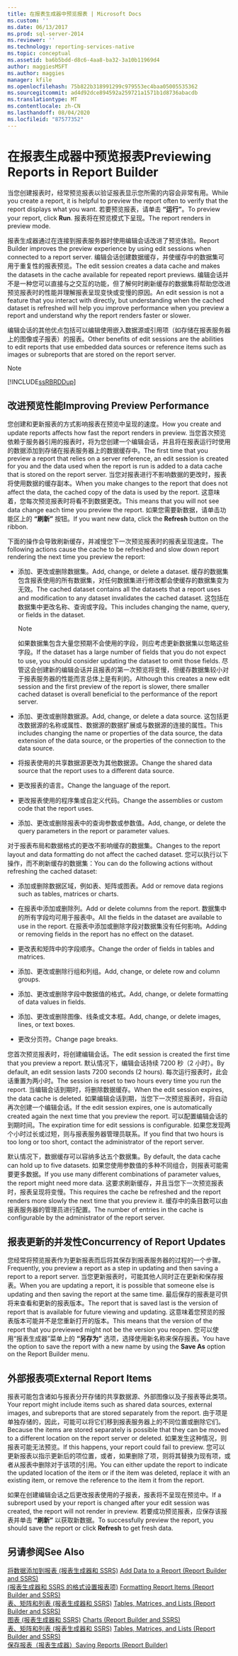 ```yaml
---
title: 在报表生成器中预览报表 | Microsoft Docs
ms.custom: ''
ms.date: 06/13/2017
ms.prod: sql-server-2014
ms.reviewer: ''
ms.technology: reporting-services-native
ms.topic: conceptual
ms.assetid: ba6b5bdd-d8c6-4aa8-ba32-3a10b11969d4
author: maggiesMSFT
ms.author: maggies
manager: kfile
ms.openlocfilehash: 75b822b318991299c979553ec4baa05005535362
ms.sourcegitcommit: ad4d92dce894592a259721a1571b1d8736abacdb
ms.translationtype: MT
ms.contentlocale: zh-CN
ms.lasthandoff: 08/04/2020
ms.locfileid: "87577352"
---
```

# <a name="previewing-reports-in-report-builder"></a><span data-ttu-id="3cd46-102">在报表生成器中预览报表</span><span class="sxs-lookup"><span data-stu-id="3cd46-102">Previewing Reports in Report Builder</span></span>
  <span data-ttu-id="3cd46-103">当您创建报表时，经常预览报表以验证报表显示您所需的内容会非常有用。</span><span class="sxs-lookup"><span data-stu-id="3cd46-103">While you create a report, it is helpful to preview the report often to verify that the report displays what you want.</span></span> <span data-ttu-id="3cd46-104">若要预览报表，请单击 **“运行”**。</span><span class="sxs-lookup"><span data-stu-id="3cd46-104">To preview your report, click **Run**.</span></span> <span data-ttu-id="3cd46-105">报表将在预览模式下呈现。</span><span class="sxs-lookup"><span data-stu-id="3cd46-105">The report renders in preview mode.</span></span>  
  
 <span data-ttu-id="3cd46-106">报表生成器通过在连接到报表服务器时使用编辑会话改进了预览体验。</span><span class="sxs-lookup"><span data-stu-id="3cd46-106">Report Builder improves the preview experience by using edit sessions when connected to a report server.</span></span> <span data-ttu-id="3cd46-107">编辑会话创建数据缓存，并使缓存中的数据集可用于重复性的报表预览。</span><span class="sxs-lookup"><span data-stu-id="3cd46-107">The edit session creates a data cache and makes the datasets in the cache available for repeated report previews.</span></span> <span data-ttu-id="3cd46-108">编辑会话并不是一种您可以直接与之交互的功能，但了解何时刷新缓存的数据集将帮助您改进预览报表时的性能并理解报表呈现变快或变慢的原因。</span><span class="sxs-lookup"><span data-stu-id="3cd46-108">An edit session is not a feature that you interact with directly, but understanding when the cached dataset is refreshed will help you improve performance when you preview a report and understand why the report renders faster or slower.</span></span>  
  
 <span data-ttu-id="3cd46-109">编辑会话的其他优点包括可以编辑使用嵌入数据源或引用项（如存储在报表服务器上的图像或子报表）的报表。</span><span class="sxs-lookup"><span data-stu-id="3cd46-109">Other benefits of edit sessions are the abilities to edit reports that use embedded data sources or reference items such as images or subreports that are stored on the report server.</span></span>  
  
> [!NOTE]  
>  [!INCLUDE[ssRBRDDup](../../includes/ssrbrddup-md.md)]  
  
## <a name="improving-preview-performance"></a><span data-ttu-id="3cd46-110">改进预览性能</span><span class="sxs-lookup"><span data-stu-id="3cd46-110">Improving Preview Performance</span></span>  
 <span data-ttu-id="3cd46-111">您创建和更新报表的方式影响报表在预览中呈现的速度。</span><span class="sxs-lookup"><span data-stu-id="3cd46-111">How you create and update reports affects how fast the report renders in preview.</span></span> <span data-ttu-id="3cd46-112">当您首次预览依赖于服务器引用的报表时，将为您创建一个编辑会话，并且将在报表运行时使用的数据添加到存储在报表服务器上的数据缓存中。</span><span class="sxs-lookup"><span data-stu-id="3cd46-112">The first time that you preview a report that relies on a server reference, an edit session is created for you and the data used when the report is run is added to a data cache that is stored on the report server.</span></span> <span data-ttu-id="3cd46-113">当您对报表进行不影响数据的更改时，报表将使用数据的缓存副本。</span><span class="sxs-lookup"><span data-stu-id="3cd46-113">When you make changes to the report that does not affect the data, the cached copy of the data is used by the report.</span></span> <span data-ttu-id="3cd46-114">这意味着，您每次预览报表时将看不到数据更改。</span><span class="sxs-lookup"><span data-stu-id="3cd46-114">This means that you will not see data change each time you preview the report.</span></span> <span data-ttu-id="3cd46-115">如果您需要新数据，请单击功能区上的 **“刷新”** 按钮。</span><span class="sxs-lookup"><span data-stu-id="3cd46-115">If you want new data, click the **Refresh** button on the ribbon.</span></span>  
  
 <span data-ttu-id="3cd46-116">下面的操作会导致刷新缓存，并减慢您下一次预览报表时的报表呈现速度。</span><span class="sxs-lookup"><span data-stu-id="3cd46-116">The following actions cause the cache to be refreshed and slow down report rendering the next time you preview the report:</span></span>  
  
-   <span data-ttu-id="3cd46-117">添加、更改或删除数据集。</span><span class="sxs-lookup"><span data-stu-id="3cd46-117">Add, change, or delete a dataset.</span></span> <span data-ttu-id="3cd46-118">缓存的数据集包含报表使用的所有数据集，对任何数据集进行修改都会使缓存的数据集变为无效。</span><span class="sxs-lookup"><span data-stu-id="3cd46-118">The cached dataset contains all the datasets that a report uses and modification to any dataset invalidates the cached dataset.</span></span> <span data-ttu-id="3cd46-119">这包括在数据集中更改名称、查询或字段。</span><span class="sxs-lookup"><span data-stu-id="3cd46-119">This includes changing the name, query, or fields in the dataset.</span></span>  
  
    > [!NOTE]  
    >  <span data-ttu-id="3cd46-120">如果数据集包含大量您预期不会使用的字段，则应考虑更新数据集以忽略这些字段。</span><span class="sxs-lookup"><span data-stu-id="3cd46-120">If the dataset has a large number of fields that you do not expect to use, you should consider updating the dataset to omit those fields.</span></span> <span data-ttu-id="3cd46-121">尽管这会创建新的编辑会话并且报表的第一次预览将变慢，但缓存数据集较小对于报表服务器的性能而言总体上是有利的。</span><span class="sxs-lookup"><span data-stu-id="3cd46-121">Although this creates a new edit session and the first preview of the report is slower, there smaller cached dataset is overall beneficial to the performance of the report server.</span></span>  
  
-   <span data-ttu-id="3cd46-122">添加、更改或删除数据源。</span><span class="sxs-lookup"><span data-stu-id="3cd46-122">Add, change, or delete a data source.</span></span> <span data-ttu-id="3cd46-123">这包括更改数据源的名称或属性、数据源的数据扩展或与数据源的连接的属性。</span><span class="sxs-lookup"><span data-stu-id="3cd46-123">This includes changing the name or properties of the data source, the data extension of the data source, or the properties of the connection to the data source.</span></span>  
  
-   <span data-ttu-id="3cd46-124">将报表使用的共享数据源更改为其他数据源。</span><span class="sxs-lookup"><span data-stu-id="3cd46-124">Change the shared data source that the report uses to a different data source.</span></span>  
  
-   <span data-ttu-id="3cd46-125">更改报表的语言。</span><span class="sxs-lookup"><span data-stu-id="3cd46-125">Change the language of the report.</span></span>  
  
-   <span data-ttu-id="3cd46-126">更改报表使用的程序集或自定义代码。</span><span class="sxs-lookup"><span data-stu-id="3cd46-126">Change the assemblies or custom code that the report uses.</span></span>  
  
-   <span data-ttu-id="3cd46-127">添加、更改或删除报表中的查询参数或参数值。</span><span class="sxs-lookup"><span data-stu-id="3cd46-127">Add, change, or delete the query parameters in the report or parameter values.</span></span>  
  
 <span data-ttu-id="3cd46-128">对于报表布局和数据格式的更改不影响缓存的数据集。</span><span class="sxs-lookup"><span data-stu-id="3cd46-128">Changes to the report layout and data formatting do not affect the cached dataset.</span></span> <span data-ttu-id="3cd46-129">您可以执行以下操作，而不刷新缓存的数据集：</span><span class="sxs-lookup"><span data-stu-id="3cd46-129">You can do the following actions without refreshing the cached dataset:</span></span>  
  
-   <span data-ttu-id="3cd46-130">添加或删除数据区域，例如表、矩阵或图表。</span><span class="sxs-lookup"><span data-stu-id="3cd46-130">Add or remove data regions such as tables, matrices or charts.</span></span>  
  
-   <span data-ttu-id="3cd46-131">在报表中添加或删除列。</span><span class="sxs-lookup"><span data-stu-id="3cd46-131">Add or delete columns from the report.</span></span> <span data-ttu-id="3cd46-132">数据集中的所有字段均可用于报表中。</span><span class="sxs-lookup"><span data-stu-id="3cd46-132">All the fields in the dataset are available to use in the report.</span></span> <span data-ttu-id="3cd46-133">在报表中添加或删除字段对数据集没有任何影响。</span><span class="sxs-lookup"><span data-stu-id="3cd46-133">Adding or removing fields in the report has no effect on the dataset.</span></span>  
  
-   <span data-ttu-id="3cd46-134">更改表和矩阵中的字段顺序。</span><span class="sxs-lookup"><span data-stu-id="3cd46-134">Change the order of fields in tables and matrices.</span></span>  
  
-   <span data-ttu-id="3cd46-135">添加、更改或删除行组和列组。</span><span class="sxs-lookup"><span data-stu-id="3cd46-135">Add, change, or delete row and column groups.</span></span>  
  
-   <span data-ttu-id="3cd46-136">添加、更改或删除字段中数据值的格式。</span><span class="sxs-lookup"><span data-stu-id="3cd46-136">Add, change, or delete formatting of data values in fields.</span></span>  
  
-   <span data-ttu-id="3cd46-137">添加、更改或删除图像、线条或文本框。</span><span class="sxs-lookup"><span data-stu-id="3cd46-137">Add, change, or delete images, lines, or text boxes.</span></span>  
  
-   <span data-ttu-id="3cd46-138">更改分页符。</span><span class="sxs-lookup"><span data-stu-id="3cd46-138">Change page breaks.</span></span>  
  
 <span data-ttu-id="3cd46-139">您首次预览报表时，将创建编辑会话。</span><span class="sxs-lookup"><span data-stu-id="3cd46-139">The edit session is created the first time that you preview a report.</span></span> <span data-ttu-id="3cd46-140">默认情况下，编辑会话持续 7200 秒（2 小时）。</span><span class="sxs-lookup"><span data-stu-id="3cd46-140">By default, an edit session lasts 7200 seconds (2 hours).</span></span> <span data-ttu-id="3cd46-141">每次运行报表时，此会话重置为两小时。</span><span class="sxs-lookup"><span data-stu-id="3cd46-141">The session is reset to two hours every time you run the report.</span></span> <span data-ttu-id="3cd46-142">当编辑会话到期时，将删除数据缓存。</span><span class="sxs-lookup"><span data-stu-id="3cd46-142">When the edit session expires, the data cache is deleted.</span></span> <span data-ttu-id="3cd46-143">如果编辑会话到期，当您下一次预览报表时，将自动再次创建一个编辑会话。</span><span class="sxs-lookup"><span data-stu-id="3cd46-143">If the edit session expires, one is automatically created again the next time that you preview the report.</span></span> <span data-ttu-id="3cd46-144">可以配置编辑会话的到期时间。</span><span class="sxs-lookup"><span data-stu-id="3cd46-144">The expiration time for edit sessions is configurable.</span></span> <span data-ttu-id="3cd46-145">如果您发现两个小时过长或过短，则与报表服务器管理员联系。</span><span class="sxs-lookup"><span data-stu-id="3cd46-145">If you find that two hours is too long or too short, contact the administrator of the report server.</span></span>  
  
 <span data-ttu-id="3cd46-146">默认情况下，数据缓存可以容纳多达五个数据集。</span><span class="sxs-lookup"><span data-stu-id="3cd46-146">By default, the data cache can hold up to five datasets.</span></span> <span data-ttu-id="3cd46-147">如果您使用参数值的多种不同组合，则报表可能需要更多数据。</span><span class="sxs-lookup"><span data-stu-id="3cd46-147">If you use many different combinations of parameter values, the report might need more data.</span></span> <span data-ttu-id="3cd46-148">这要求刷新缓存，并且当您下一次预览报表时，报表呈现将变慢。</span><span class="sxs-lookup"><span data-stu-id="3cd46-148">This requires the cache be refreshed and the report renders more slowly the next time that you preview it.</span></span> <span data-ttu-id="3cd46-149">缓存中的条目数可以由报表服务器的管理员进行配置。</span><span class="sxs-lookup"><span data-stu-id="3cd46-149">The number of entries in the cache is configurable by the administrator of the report server.</span></span>  
  
## <a name="concurrency-of-report-updates"></a><span data-ttu-id="3cd46-150">报表更新的并发性</span><span class="sxs-lookup"><span data-stu-id="3cd46-150">Concurrency of Report Updates</span></span>  
 <span data-ttu-id="3cd46-151">您经常将预览报表作为更新报表而后将其保存到报表服务器的过程的一个步骤。</span><span class="sxs-lookup"><span data-stu-id="3cd46-151">Frequently, you preview a report as a step in updating and then saving a report to a report server.</span></span> <span data-ttu-id="3cd46-152">当您更新报表时，可能其他人同时正在更新和保存报表。</span><span class="sxs-lookup"><span data-stu-id="3cd46-152">When you are updating a report, it is possible that someone else is updating and then saving the report at the same time.</span></span> <span data-ttu-id="3cd46-153">最后保存的报表是可供将来查看和更新的报表版本。</span><span class="sxs-lookup"><span data-stu-id="3cd46-153">The report that is saved last is the version of report that is available for future viewing and updating.</span></span> <span data-ttu-id="3cd46-154">这意味着您预览的报表版本可能并不是您重新打开的版本。</span><span class="sxs-lookup"><span data-stu-id="3cd46-154">This means that the version of the report that you previewed might not be the version you reopen.</span></span> <span data-ttu-id="3cd46-155">您可以使用“报表生成器”菜单上的 **“另存为”** 选项，选择使用新名称来保存报表。</span><span class="sxs-lookup"><span data-stu-id="3cd46-155">You have the option to save the report with a new name by using the **Save As** option on the Report Builder menu.</span></span>  
  
## <a name="external-report-items"></a><span data-ttu-id="3cd46-156">外部报表项</span><span class="sxs-lookup"><span data-stu-id="3cd46-156">External Report Items</span></span>  
 <span data-ttu-id="3cd46-157">报表可能包含诸如与报表分开存储的共享数据源、外部图像以及子报表等此类项。</span><span class="sxs-lookup"><span data-stu-id="3cd46-157">Your report might include items such as shared data sources, external images, and subreports that are stored separately from the report.</span></span> <span data-ttu-id="3cd46-158">由于项是单独存储的，因此，可能可以将它们移到报表服务器上的不同位置或删除它们。</span><span class="sxs-lookup"><span data-stu-id="3cd46-158">Because the items are stored separately is possible that they can be moved to a different location on the report server or deleted.</span></span> <span data-ttu-id="3cd46-159">如果发生这种情况，则报表可能无法预览。</span><span class="sxs-lookup"><span data-stu-id="3cd46-159">If this happens, your report could fail to preview.</span></span> <span data-ttu-id="3cd46-160">您可以更新报表以指示更新后的项位置，或者，如果删除了项，则将其替换为现有项，或者从报表中删除对于该项的引用。</span><span class="sxs-lookup"><span data-stu-id="3cd46-160">You can either update the report to indicate the updated location of the item or if the item was deleted, replace it with an existing item, or remove the reference to the item it from the report.</span></span>  
  
 <span data-ttu-id="3cd46-161">如果在创建编辑会话之后更改报表使用的子报表，报表将不呈现在预览中。</span><span class="sxs-lookup"><span data-stu-id="3cd46-161">If a subreport used by your report is changed after your edit session was created, the report will not render in preview.</span></span> <span data-ttu-id="3cd46-162">若要成功预览报表，应保存该报表并单击 **“刷新”** 以获取新数据。</span><span class="sxs-lookup"><span data-stu-id="3cd46-162">To successfully preview the report, you should save the report or click **Refresh** to get fresh data.</span></span>  
  
## <a name="see-also"></a><span data-ttu-id="3cd46-163">另请参阅</span><span class="sxs-lookup"><span data-stu-id="3cd46-163">See Also</span></span>  
 <span data-ttu-id="3cd46-164">[将数据添加到报表 &#40;报表生成器和 SSRS&#41;](../report-data/report-datasets-ssrs.md) </span><span class="sxs-lookup"><span data-stu-id="3cd46-164">[Add Data to a Report &#40;Report Builder and SSRS&#41;](../report-data/report-datasets-ssrs.md) </span></span>  
 <span data-ttu-id="3cd46-165">[&#40;报表生成器和 SSRS 的格式设置报表项&#41;](../report-design/formatting-report-items-report-builder-and-ssrs.md) </span><span class="sxs-lookup"><span data-stu-id="3cd46-165">[Formatting Report Items &#40;Report Builder and SSRS&#41;](../report-design/formatting-report-items-report-builder-and-ssrs.md) </span></span>  
 <span data-ttu-id="3cd46-166">[表、矩阵和列表 &#40;报表生成器和 SSRS&#41;](../report-design/create-invoices-and-forms-with-lists-report-builder-and-ssrs.md) </span><span class="sxs-lookup"><span data-stu-id="3cd46-166">[Tables, Matrices, and Lists &#40;Report Builder and SSRS&#41;](../report-design/create-invoices-and-forms-with-lists-report-builder-and-ssrs.md) </span></span>  
 <span data-ttu-id="3cd46-167">[图表 &#40;报表生成器和 SSRS&#41;](../report-design/charts-report-builder-and-ssrs.md) </span><span class="sxs-lookup"><span data-stu-id="3cd46-167">[Charts &#40;Report Builder and SSRS&#41;](../report-design/charts-report-builder-and-ssrs.md) </span></span>  
 <span data-ttu-id="3cd46-168">[表、矩阵和列表 &#40;报表生成器和 SSRS&#41;](../report-design/create-invoices-and-forms-with-lists-report-builder-and-ssrs.md) </span><span class="sxs-lookup"><span data-stu-id="3cd46-168">[Tables, Matrices, and Lists &#40;Report Builder and SSRS&#41;](../report-design/create-invoices-and-forms-with-lists-report-builder-and-ssrs.md) </span></span>  
 [<span data-ttu-id="3cd46-169">保存报表（报表生成器）</span><span class="sxs-lookup"><span data-stu-id="3cd46-169">Saving Reports &#40;Report Builder&#41;</span></span>](saving-reports-report-builder.md)  
  
  
